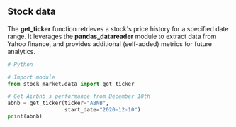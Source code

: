 ## Stock data


The **get_ticker** function retrieves a stock's price history for a specified date range. 
It leverages the **pandas_datareader** module to extract data from Yahoo finance, and provides
additional (self-added) metrics for future analytics.

```python
# Python

# Import module
from stock_market.data import get_ticker

# Get Airbnb's performance from December 10th
abnb = get_ticker(ticker="ABNB",
                  start_date="2020-12-10")
print(abnb)
```
